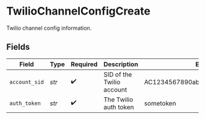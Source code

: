 # TwilioChannelConfigCreate

Twilio channel config information.


## Fields

| Field                              | Type                               | Required                           | Description                        | Example                            |
| ---------------------------------- | ---------------------------------- | ---------------------------------- | ---------------------------------- | ---------------------------------- |
| `account_sid`                      | *str*                              | :heavy_check_mark:                 | SID of the Twilio account          | AC1234567890abcdef1234567890abcdef |
| `auth_token`                       | *str*                              | :heavy_check_mark:                 | The Twilio auth token              | sometoken                          |